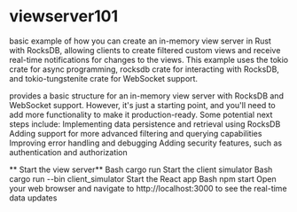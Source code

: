 # viewserver101

basic example of how you can create an in-memory view server in Rust with RocksDB, allowing clients to create filtered custom views and receive real-time notifications for changes to the views. This example uses the tokio crate for async programming, rocksdb crate for interacting with RocksDB, and tokio-tungstenite crate for WebSocket support.


provides a basic structure for an in-memory view server with RocksDB and WebSocket support. However, it's just a starting point, and you'll need to add more functionality to make it production-ready.
Some potential next steps include:
Implementing data persistence and retrieval using RocksDB
Adding support for more advanced filtering and querying capabilities
Improving error handling and debugging
Adding security features, such as authentication and authorization


**
Start the view server**
Bash
cargo run
Start the client simulator
Bash
cargo run --bin client_simulator
Start the React app
Bash
npm start
Open your web browser and navigate to http://localhost:3000 to see the real-time data updates
